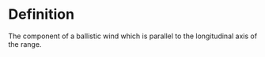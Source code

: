 # Definition

The component of a ballistic wind which is parallel to the longitudinal
axis of the range.
